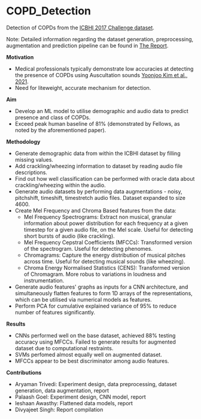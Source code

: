 # COPD_Detection
Detection of COPDs from the [ICBHI 2017 Challenge dataset](https://bhichallenge.med.auth.gr/ICBHI_2017_Challenge).

Note: Detailed information regarding the dataset generation, preprocessing, augmentation and prediction pipeline can be found in [The Report](https://github.com/mercuryprobe/COPD_Detection/blob/main/Report.pdf).

**Motivation**
- Medical professionals typically demonstrate low accuracies at detecting the presence of COPDs using Auscultation sounds [Yoonjoo Kim et al., 2021](https://www.nature.com/articles/s41598-021-96724-7).
- Need for liteweight, accurate mechanism for detection.

**Aim**
- Develop an ML model to utilise demographic and audio data to predict presence and class of COPDs.
- Exceed peak human baseline of 81% (demonstrated by Fellows, as noted by the aforementioned paper).

**Methodology**
- Generate demographic data from within the ICBHI dataset by filling missing values.
- Add crackling/wheezing information to dataset by reading audio file descriptions.
- Find out how well classification can be performed with oracle data about crackling/wheezing within the audio.
- Generate audio datasets by performing data augmentations - noisy, pitchshift, timeshift, timestretch audio files. Dataset expanded to size 4600.
- Create Mel Frequency and Chroma Based features from the data:
  - Mel Frequency Spectrograms: Extract non musical, granular information about power distribution for each frequency at a given timestep for a given audio file, on the Mel scale. Useful for detecting short bursts of audio (like crackling).
  - Mel Frequency Cepstral Coefficients (MFCCs): Transformed version of the spectrogram. Useful for detecting phenomes.
  - Chromagrams: Capture the energy distribution of musical pitches across time. Useful for detecting musical sounds (like wheezing).
  - Chroma Energy Normalised Statistics (CENS): Transformed version of Chromagram. More robus to variations in loudness and instrumentation.
- Generate audio features' graphs as inputs for a CNN architecture, and simultaneously flatten features to form 1D arrays of the representations, which can be utilised via numerical models as features.
- Perform PCA for cumulative explained variance of 95% to reduce number of features significantly.

**Results**
- CNNs performed well on the base dataset, achieved 88% testing accuracy using MFCCs. Failed to generate results for augmented dataset due to computational restraints.
- SVMs perfomed almost equally well on augmented dataset.
- MFCCs appear to be best discriminator among audio features.

**Contributions**
- Aryaman Trivedi: Experiment design, data preprocessing, dataset generation, data augmentation, report
- Palaash Goel: Experiment design, CNN model, report
- Ieshaan Awasthy: Flattened data models, report
- Divyajeet Singh: Report compilation
